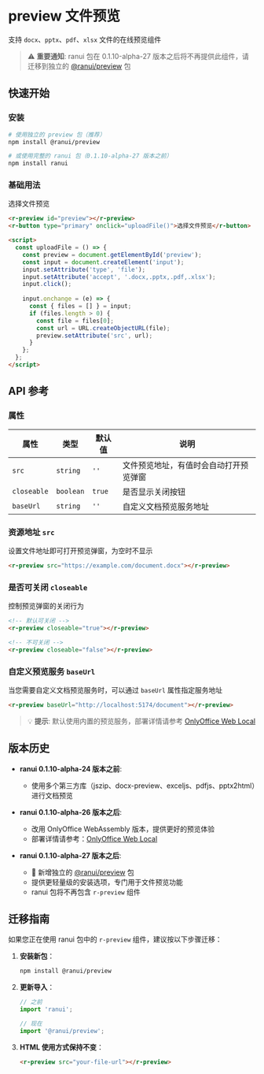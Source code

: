 # preview 文件预览

支持 `docx`、`pptx`、`pdf`、`xlsx` 文件的在线预览组件

> ⚠️ **重要通知**: ranui 包在 0.1.10-alpha-27 版本之后将不再提供此组件，请迁移到独立的 [@ranui/preview](https://www.npmjs.com/package/@ranui/preview) 包

## 快速开始

### 安装

```bash
# 使用独立的 preview 包（推荐）
npm install @ranui/preview

# 或使用完整的 ranui 包（0.1.10-alpha-27 版本之前）
npm install ranui
```

### 基础用法

<div style="width: 100px; margin-top:10px">
    <r-preview id="fhdjskafk"></r-preview>
    <r-button type="primary" onclick="uploadFile('fhdjskafk')">选择文件预览</r-button>
</div>

```html
<r-preview id="preview"></r-preview>
<r-button type="primary" onclick="uploadFile()">选择文件预览</r-button>

<script>
  const uploadFile = () => {
    const preview = document.getElementById('preview');
    const input = document.createElement('input');
    input.setAttribute('type', 'file');
    input.setAttribute('accept', '.docx,.pptx,.pdf,.xlsx');
    input.click();
    
    input.onchange = (e) => {
      const { files = [] } = input;
      if (files.length > 0) {
        const file = files[0];
        const url = URL.createObjectURL(file);
        preview.setAttribute('src', url);
      }
    };
  };
</script>
```

## API 参考

### 属性

| 属性 | 类型 | 默认值 | 说明 |
|------|------|--------|------|
| `src` | `string` | `''` | 文件预览地址，有值时会自动打开预览弹窗 |
| `closeable` | `boolean` | `true` | 是否显示关闭按钮 |
| `baseUrl` | `string` | `''` | 自定义文档预览服务地址 |

### 资源地址 `src`

设置文件地址即可打开预览弹窗，为空时不显示

```html
<r-preview src="https://example.com/document.docx"></r-preview>
```

### 是否可关闭 `closeable`

控制预览弹窗的关闭行为

```html
<!-- 默认可关闭 -->
<r-preview closeable="true"></r-preview>

<!-- 不可关闭 -->
<r-preview closeable="false"></r-preview>
```

### 自定义预览服务 `baseUrl`

当您需要自定义文档预览服务时，可以通过 `baseUrl` 属性指定服务地址

```html
<r-preview baseUrl="http://localhost:5174/document"></r-preview>
```

> 💡 **提示**: 默认使用内置的预览服务，部署详情请参考 [OnlyOffice Web Local](https://github.com/ranuts/document)

## 版本历史

- **ranui 0.1.10-alpha-24 版本之前**:
  - 使用多个第三方库（jszip、docx-preview、exceljs、pdfjs、pptx2html）进行文档预览

- **ranui 0.1.10-alpha-26 版本之后**: 
  - 改用 OnlyOffice WebAssembly 版本，提供更好的预览体验
  - 部署详情请参考：[OnlyOffice Web Local](https://github.com/ranuts/document)

- **ranui 0.1.10-alpha-27 版本之后**: 
  - 🎉 新增独立的 [@ranui/preview](https://www.npmjs.com/package/@ranui/preview) 包
  - 提供更轻量级的安装选项，专门用于文件预览功能
  - ranui 包将不再包含 `r-preview` 组件

## 迁移指南

如果您正在使用 ranui 包中的 `r-preview` 组件，建议按以下步骤迁移：

1. **安装新包**：
   ```bash
   npm install @ranui/preview
   ```

2. **更新导入**：
   ```javascript
   // 之前
   import 'ranui';
   
   // 现在
   import '@ranui/preview';
   ```

3. **HTML 使用方式保持不变**：
   ```html
   <r-preview src="your-file-url"></r-preview>
   ```
